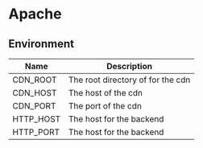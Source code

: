 # Apache

## Environment

| Name      | Description                       |
| --------- | --------------------------------- |
| CDN_ROOT  | The root directory of for the cdn |
| CDN_HOST  | The host of the cdn               |
| CDN_PORT  | The port of the cdn               |
| HTTP_HOST | The host for the backend          |
| HTTP_PORT | The host for the backend          |